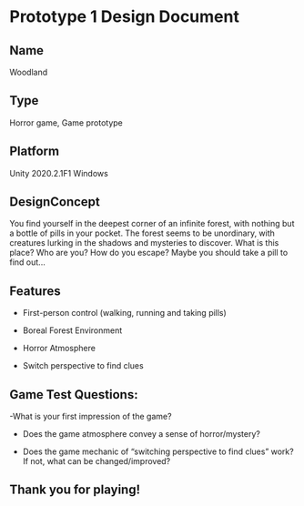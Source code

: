 # Prototype 1 Design Document

## Name 
Woodland

## Type
Horror game, Game prototype

## Platform
Unity 2020.2.1F1 Windows

## DesignConcept
You find yourself in the deepest corner of an infinite forest, with nothing but a bottle of pills in your pocket. The forest seems to be unordinary, with creatures lurking in the shadows and mysteries to discover. What is this place? Who are you? How do you escape? Maybe you should take a pill to find out...

## Features
- First-person control (walking, running and taking pills)

- Boreal Forest Environment

- Horror Atmosphere

- Switch perspective to find clues


## Game Test Questions:

-What is your first impression of the game?

- Does the game atmosphere convey a sense of horror/mystery?

- Does the game mechanic of “switching perspective to find clues” work? If not, what can be changed/improved?

## Thank you for playing!
